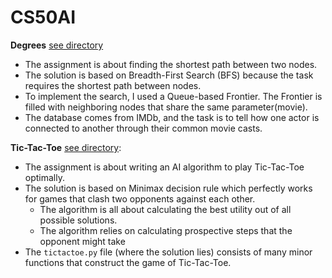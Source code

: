 # CS50AI

**Degrees** [see directory](https://github.com/matthewmachnowski/cs50ai/tree/main/degrees)
    
* The assignment is about finding the shortest path between two nodes.
* The solution is based on Breadth-First Search (BFS) because the task requires the shortest path between nodes.
* To implement the search, I used a Queue-based Frontier. The Frontier is filled with neighboring nodes that share the same parameter(movie).
* The database comes from IMDb, and the task is to tell how one actor is connected to another through their common movie casts.

**Tic-Tac-Toe** [see directory](https://github.com/dtemir/harvard-CS50AI/tree/master/tictactoe):

* The assignment is about writing an AI algorithm to play Tic-Tac-Toe optimally.
* The solution is based on Minimax decision rule which perfectly works for games that clash two opponents against each other.
    * The algorithm is all about calculating the best utility out of all possible solutions. 
    * The algorithm relies on calculating prospective steps that the opponent might take
* The `tictactoe.py` file (where the solution lies) consists of many minor functions that construct the game of Tic-Tac-Toe.

